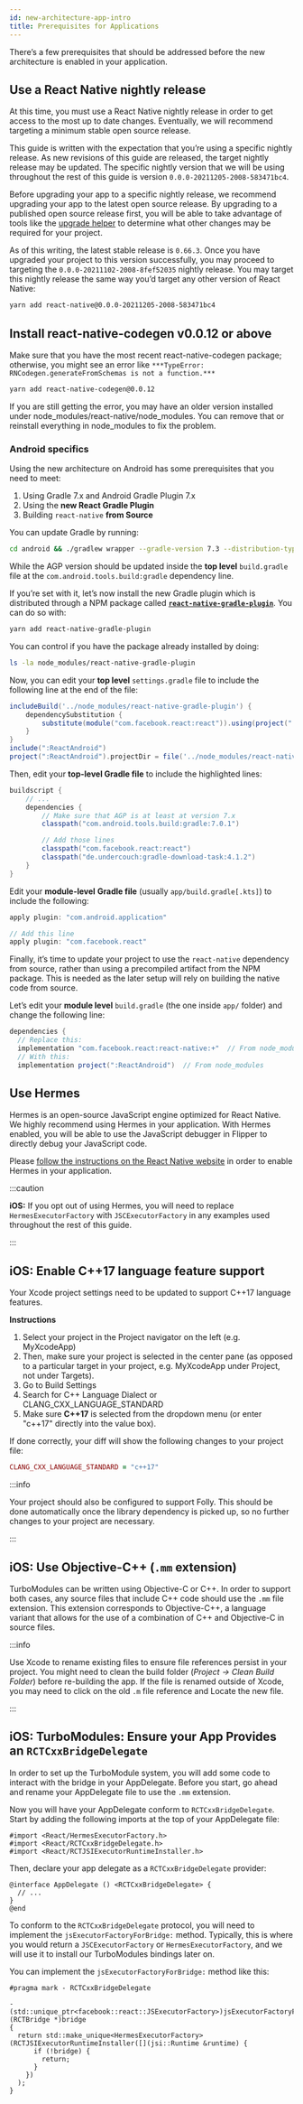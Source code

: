 ```yaml
---
id: new-architecture-app-intro
title: Prerequisites for Applications
---
```


There’s a few prerequisites that should be addressed before the new architecture is enabled in your application.

## Use a React Native nightly release

At this time, you must use a React Native nightly release in order to get access to the most up to date changes. Eventually, we will recommend targeting a minimum stable open source release.

This guide is written with the expectation that you’re using a specific nightly release. As new revisions of this guide are released, the target nightly release may be updated. The specific nightly version that we will be using throughout the rest of this guide is version `0.0.0-20211205-2008-583471bc4`.

Before upgrading your app to a specific nightly release, we recommend upgrading your app to the latest open source release. By upgrading to a published open source release first, you will be able to take advantage of tools like the [upgrade helper](https://react-native-community.github.io/upgrade-helper/) to determine what other changes may be required for your project.

As of this writing, the latest stable release is `0.66.3`. Once you have upgraded your project to this version successfully, you may proceed to targeting the `0.0.0-20211102-2008-8fef52035` nightly release. You may target this nightly release the same way you’d target any other version of React Native:

```bash
yarn add react-native@0.0.0-20211205-2008-583471bc4
```

## Install react-native-codegen v0.0.12 or above

Make sure that you have the most recent react-native-codegen package; otherwise, you might see an error like `***TypeError: RNCodegen.generateFromSchemas is not a function.***`

```bash
yarn add react-native-codegen@0.0.12
```

If you are still getting the error, you may have an older version installed under node_modules/react-native/node_modules. You can remove that or reinstall everything in node_modules to fix the problem.

### Android specifics

Using the new architecture on Android has some prerequisites that you need to meet:

1. Using Gradle 7.x and Android Gradle Plugin 7.x
2. Using the **new React Gradle Plugin**
3. Building `react-native` **from Source**

You can update Gradle by running:

```bash
cd android && ./gradlew wrapper --gradle-version 7.3 --distribution-type=all
```

While the AGP version should be updated inside the **top level** `build.gradle` file at the `com.android.tools.build:gradle` dependency line.

If you’re set with it, let’s now install the new Gradle plugin which is distributed through a NPM package called [**`react-native-gradle-plugin`**](https://www.npmjs.com/package/react-native-gradle-plugin). You can do so with:

```bash
yarn add react-native-gradle-plugin
```

You can control if you have the package already installed by doing:

```bash
ls -la node_modules/react-native-gradle-plugin
```

Now, you can edit your **top level** `settings.gradle` file to include the following line at the end of the file:

```groovy
includeBuild('../node_modules/react-native-gradle-plugin') {
    dependencySubstitution {
        substitute(module("com.facebook.react:react")).using(project(":"))
    }
}
include(":ReactAndroid")
project(":ReactAndroid").projectDir = file('../node_modules/react-native/ReactAndroid')
```

Then, edit your **top-level Gradle file** to include the highlighted lines:

```groovy
buildscript {
    // ...
    dependencies {
        // Make sure that AGP is at least at version 7.x
        classpath("com.android.tools.build:gradle:7.0.1")

        // Add those lines
        classpath("com.facebook.react:react")
        classpath("de.undercouch:gradle-download-task:4.1.2")
    }
}
```

Edit your **module-level** **Gradle file** (usually `app/build.gradle[.kts]`) to include the following:

```groovy
apply plugin: "com.android.application"

// Add this line
apply plugin: "com.facebook.react"
```

Finally, it’s time to update your project to use the `react-native` dependency from source, rather than using a precompiled artifact from the NPM package. This is needed as the later setup will rely on building the native code from source.

Let’s edit your **module level** `build.gradle` (the one inside `app/` folder) and change the following line:

```groovy
dependencies {
  // Replace this:
  implementation "com.facebook.react:react-native:+"  // From node_modules
  // With this:
  implementation project(":ReactAndroid")  // From node_modules
```

## Use Hermes

Hermes is an open-source JavaScript engine optimized for React Native. We highly recommend using Hermes in your application. With Hermes enabled, you will be able to use the JavaScript debugger in Flipper to directly debug your JavaScript code.

Please [follow the instructions on the React Native website](hermes) in order to enable Hermes in your application.

:::caution

**iOS:** If you opt out of using Hermes, you will need to replace `HermesExecutorFactory` with `JSCExecutorFactory` in any examples used throughout the rest of this guide.

:::

## iOS: Enable C++17 language feature support

Your Xcode project settings need to be updated to support C++17 language features.

**Instructions**

1. Select your project in the Project navigator on the left (e.g. MyXcodeApp)
2. Then, make sure your project is selected in the center pane (as opposed to a particular target in your project, e.g. MyXcodeApp under Project, not under Targets).
3. Go to Build Settings
4. Search for C++ Language Dialect or CLANG_CXX_LANGUAGE_STANDARD
5. Make sure **C++17** is selected from the dropdown menu (or enter "c++17" directly into the value box).

If done correctly, your diff will show the following changes to your project file:

```ruby
CLANG_CXX_LANGUAGE_STANDARD = "c++17"
```

:::info

Your project should also be configured to support Folly. This should be done automatically once the library dependency is picked up, so no further changes to your project are necessary.

:::

## iOS: Use Objective-C++ (`.mm` extension)

TurboModules can be written using Objective-C or C++. In order to support both cases, any source files that include C++ code should use the `.mm` file extension. This extension corresponds to Objective-C++, a language variant that allows for the use of a combination of C++ and Objective-C in source files.

:::info

Use Xcode to rename existing files to ensure file references persist in your project. You might need to clean the build folder (_Project → Clean Build Folder_) before re-building the app. If the file is renamed outside of Xcode, you may need to click on the old `.m` file reference and Locate the new file.

:::

## iOS: TurboModules: Ensure your App Provides an `RCTCxxBridgeDelegate`

In order to set up the TurboModule system, you will add some code to interact with the bridge in your AppDelegate. Before you start, go ahead and rename your AppDelegate file to use the `.mm` extension.

Now you will have your AppDelegate conform to `RCTCxxBridgeDelegate`. Start by adding the following imports at the top of your AppDelegate file:

```objc
#import <React/HermesExecutorFactory.h>
#import <React/RCTCxxBridgeDelegate.h>
#import <React/RCTJSIExecutorRuntimeInstaller.h>
```

Then, declare your app delegate as a `RCTCxxBridgeDelegate` provider:

```objc
@interface AppDelegate () <RCTCxxBridgeDelegate> {
  // ...
}
@end
```

To conform to the `RCTCxxBridgeDelegate` protocol, you will need to implement the `jsExecutorFactoryForBridge:` method. Typically, this is where you would return a `JSCExecutorFactory` or `HermesExecutorFactory`, and we will use it to install our TurboModules bindings later on.

You can implement the `jsExecutorFactoryForBridge:` method like this:

```objc
#pragma mark - RCTCxxBridgeDelegate

- (std::unique_ptr<facebook::react::JSExecutorFactory>)jsExecutorFactoryForBridge:(RCTBridge *)bridge
{
  return std::make_unique<HermesExecutorFactory>(RCTJSIExecutorRuntimeInstaller([](jsi::Runtime &runtime) {
      if (!bridge) {
        return;
      }
    })
  );
}
```
